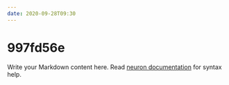 ```yaml
---
date: 2020-09-28T09:30
---
```


# 997fd56e

Write your Markdown content here. Read [neuron documentation](https://neuron.zettel.page/2011404.html) for syntax help.

